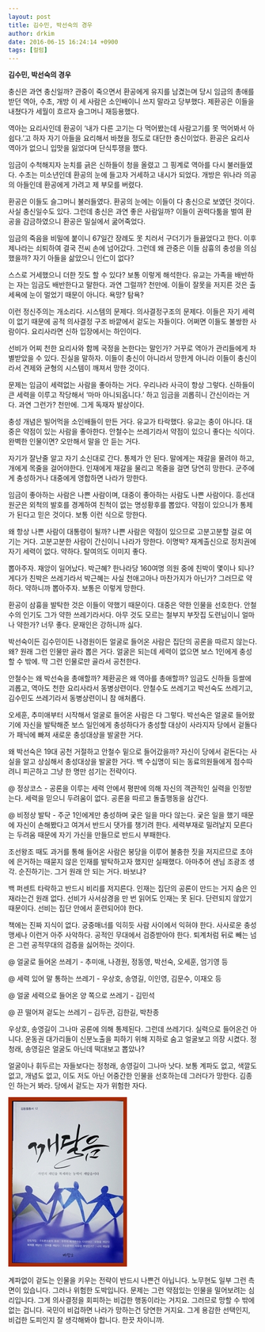 ```yaml
---
layout: post
title: 김수민, 박선숙의 경우
author: drkim
date: 2016-06-15 16:24:14 +0900
tags: [컬럼]
---
```

**김수민, 박선숙의 경우** 

  


충신은 과연 충신일까? 관중이 죽으면서 환공에게 유지를 남겼는며 당시 임금의 총애를 받던 역아, 수초, 개방 이 세 사람은 소인배이니 쓰지 말라고 당부했다. 제환공은 이들을 내쳤다가 세월이 흐르자 슬그머니 재등용했다. 

  


역아는 요리사인데 환공이 ‘내가 다른 고기는 다 먹어봤는데 사람고기를 못 먹어봐서 아쉽다.’고 하자 자기 아들을 요리해서 바쳤을 정도로 대단한 충신이었다. 환공은 요리사 역아가 없으니 입맛을 잃었다며 단식투쟁을 했다. 

  


임금이 수척해지자 눈치를 긁은 신하들이 청을 올렸고 그 핑계로 역아를 다시 불러들였다. 수초는 미소년인데 환공의 눈에 들고자 거세하고 내시가 되었다. 개방은 위나라 의공의 아들인데 환공에게 가려고 제 부모를 버렸다. 

  


환공은 이들도 슬그머니 불러들였다. 환공의 눈에는 이들이 다 충신으로 보였던 것이다. 사실 충신일수도 있다. 그런데 충신은 과연 좋은 사람일까? 이들이 권력다툼을 벌여 환공을 감금하였으니 환공은 밀실에서 굶어죽었다. 

  


임금의 죽음을 비밀에 붙이니 67일간 장례도 못 치러서 구더기가 들끓었다고 한다. 이후 제나라는 쇠퇴하여 결국 전씨 손에 넘어갔다. 그런데 왜 관중은 이들 삼흉의 충성을 의심했을까? 자기 아들을 삶았으니 인仁이 없다? 

  


스스로 거세했으니 더한 짓도 할 수 있다? 보통 이렇게 해석한다. 유교는 가족을 배반하는 자는 임금도 배반한다고 말한다. 과연 그럴까? 천만에. 이들이 잘못을 저지른 것은 출세욕에 눈이 멀었기 때문이 아니다. 욕망? 탐욕? 

  


이런 정신주의는 개소리다. 시스템의 문제다. 의사결정구조의 문제다. 이들은 자기 세력이 없기 때문에 공적 의사결정 구조 바깥에서 겉도는 자들이다. 어쩌면 이들도 불쌍한 사람이다. 요리사라면 신하 입장에서는 하인이다. 

  


선비가 어찌 천한 요리사와 함께 국정을 논한다는 말인가? 거꾸로 역아가 관리들에게 차별받았을 수 있다. 진실을 말하자. 이들이 충신이 아니라서 망한게 아니라 이들이 충신이라서 견제와 균형의 시스템이 깨져서 망한 것이다. 

  


문제는 임금이 세력없는 사람을 좋아하는 거다. 우리나라 사극이 항상 그렇다. 신하들이 큰 세력을 이루고 작당해서 ‘마마 아니되옵니다.’ 하고 임금을 괴롭히니 간신이라는 거다. 과연 그런가? 천만에. 그게 독재자 발상이다. 

  


충성 개념은 빌어먹을 소인배들이 만든 거다. 유교가 타락했다. 유교는 충이 아니다. 대중은 약점이 있는 사람을 좋아한다. 안철수는 쓰레기라서 약점이 있으니 좋다는 식이다. 완벽한 인물이면? 오만해서 말을 안 듣는 거다. 

  


자기가 잘난줄 알고 자기 소신대로 간다. 통제가 안 된다. 말에게는 재갈을 물려야 하고, 개에게 목줄을 걸어야한다. 인재에게 재갈을 물리고 목줄을 걸면 당연히 망한다. 군주에게 충성하거나 대중에게 영합하면 나라가 망한다. 

  


임금이 좋아하는 사람은 나쁜 사람이며, 대중이 좋아하는 사람도 나쁜 사람이다. 흥선대원군은 외척의 발호를 경계하여 친척이 없는 명성황후를 뽑았다. 약점이 있으니가 통제가 된다고 믿은 것이다. 보통 이런 식으로 망한다. 

  


왜 항상 나쁜 사람이 대통령이 될까? 나쁜 사람은 약점이 있으므로 고분고분할 걸로 여기는 거다. 고분고분한 사람이 간신이니 나라가 망한다. 이명박? 재계출신으로 정치권에 자기 세력이 없다. 약하다. 탈여의도 이미지 좋다. 

  


뽑아주자. 재앙이 일어났다. 박근혜? 한나라당 160여명 의원 중에 친박이 몇이나 되나? 게다가 친박은 쓰레기라서 박근혜는 사실 천애고아나 마찬가지가 아닌가? 그러므로 약하다. 약하니까 뽑아주자. 보통은 이렇게 망한다. 

  


환공이 삼흉을 발탁한 것은 이들이 약했기 때문이다. 대중은 약한 인물을 선호한다. 안철수의 인기도 그가 약한 쓰레기라서다. 아무 것도 모르는 철부지 부잣집 도련님이니 얼마나 약한가? 너무 좋다. 문재인은 강하니까 싫다. 

  


박선숙이든 김수민이든 나경원이든 얼굴로 들어온 사람은 집단의 공론을 따르지 않는다. 왜? 원래 그런 인물만 골라 뽑은 거다. 얼굴은 되는데 세력이 없으면 보스 1인에게 충성할 수 밖에. 딱 그런 인물로만 골라서 공천한다. 

  


안철수는 왜 박선숙을 총애할까? 제환공은 왜 역아를 총애할까? 임금도 신하들 등쌀에 괴롭고, 역아도 천한 요리사라서 동병상련이다. 안철수도 쓰레기고 박선숙도 쓰레기고, 김수민도 쓰레기라서 동병상련이니 참 애처롭다. 

  


오세훈, 추미애부터 시작해서 얼굴로 들어온 사람은 다 그렇다. 박선숙은 얼굴로 들어왔기에 자신을 발탁해준 보스 일인에게 충성하다가 충성할 대상이 사라지자 당에서 겉돌다가 패닉에 빠져 새로운 충성대상을 발굴한 거다. 

  


왜 박선숙은 19대 공천 거절하고 안철수 밑으로 들어갔을까? 자신이 당에서 겉돈다는 사실을 알고 상심해서 충성대상을 발굴한 거다. 백 수십명이 되는 동료의원들에게 점수따려니 피곤하고 그냥 한 명만 섬기는 전략이다. 

  


@ 정상코스 - 공론을 이루는 세력 안에서 평판에 의해 자신의 객관적인 실력을 인정받는다. 세력을 믿으니 두려움이 없다. 공론을 따르고 돌출행동을 삼간다. 

  


@ 비정상 발탁 - 주군 1인에게만 충성하며 궂은 일을 마다 않는다. 궂은 일을 했기 때문에 자신이 손해봤다고 여겨서 반드시 댓가를 챙기려 한다. 세력부재로 밀려날지 모른다는 두려움 때문에 자기 가신을 만들므로 반드시 부패한다. 

  


조선왕조 때도 과거를 통해 들어온 사람은 붕당을 이루어 불충한 짓을 저지르므로 초야에 은거하는 때묻지 않은 인재를 발탁하고자 했지만 실패했다. 아마추어 샌님 조광조 생각. 순진하기는. 그거 원래 안 되는 거다. 바보냐? 

  


백 퍼센트 타락하고 반드시 비리를 저지른다. 인재는 집단의 공론이 만드는 거지 숨은 인재라는건 원래 없다. 선비가 사서삼경을 만 번 읽어도 인재는 못 된다. 단련되지 않았기 때문이다. 선비는 집단 안에서 훈련되어야 한다. 

  


책에는 진짜 지식이 없다. 궁중매너를 익히듯 사람 사이에서 익혀야 한다. 사사로운 충성맹세나 이런거 아주 사악하다. 공적인 무대에서 검증받아야 한다. 퇴계처럼 뒤로 빼는 넘은 그런 공적무대의 검증을 싫어하는 것이다. 

  


@ 얼굴로 들어온 쓰레기 - 추미애, 나경원, 정동영, 박선숙, 오세훈, 엄기영 등   
      
@ 세력 있어 말 통하는 쓰레기 - 우상호, 송영길, 이인영, 김문수, 이재오 등  
      
@ 얼굴 세력으로 들어온 양 쪽으로 쓰레기 - 김민석  
      
@ 끈 떨어져 겉도는 쓰레기 – 김두관, 김한길, 박찬종

  


우상호, 송영길이 그나마 공론에 의해 통제된다. 그런데 쓰레기다. 실력으로 들어온건 아니다. 운동권 대가리들이 신분노출을 피하기 위해 지하로 숨고 얼굴보고 의장 시켰다. 정청래, 송영길은 얼굴도 아닌데 떡대보고 뽑았나? 

  


얼굴이나 휘두르는 자들보다는 정청래, 송영길이 그나마 낫다. 보통 계파도 없고, 색깔도 없고, 개념도 없고, 이도 저도 아닌 어중간한 인물을 선호하는데 그러다가 망한다. 김종인 하는거 봐라. 당에서 겉도는 자가 위험한 자다. 

  


  



 ![](/files/attach/images/199/754/719/aDSC01523.JPG) 

  


계파없이 겉도는 인물을 키우는 전략이 반드시 나쁜건 아닙니다. 노무현도 일부 그런 측면이 있습니다. 그러나 위험한 도박입니다. 문제는 그런 약점있는 인물을 밀어보려는 심리입니다. 그게 의사결정을 회피하는 비겁한 행동이라는 거지요. 그러므로 망할 수 밖에 없는 겁니다. 국민이 비겁하면 나라가 망하는건 당연한 거지요. 그게 용감한 선택인지, 비겁한 도피인지 잘 생각해봐야 합니다. 한끗 차이니까.